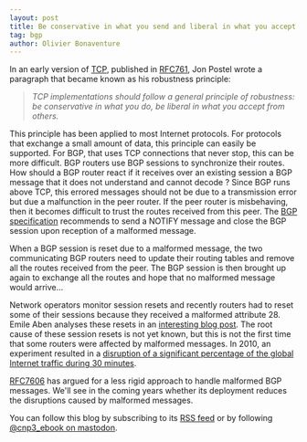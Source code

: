 ```yaml
---
layout: post
title: Be conservative in what you send and liberal in what you accept
tag: bgp
author: Olivier Bonaventure
---
```


In an early version of [TCP](https://beta.computer-networking.info/syllabus/default/protocols/tcp.html), published in [RFC761](https://datatracker.ietf.org/doc/html/rfc761), Jon Postel wrote a paragraph that became known as his robustness principle: 

> *TCP implementations should follow a general principle of robustness:*
> *be conservative in what you do, be liberal in what you accept from*
> *others.*

This principle has been applied to most Internet protocols. For protocols that exchange a small amount of data, this principle can easily be supported. For BGP, that uses TCP connections that never stop, this can be more difficult. BGP routers use BGP sessions to synchronize their routes. How should a BGP router react if it receives over an existing session a BGP message that it does not understand and cannot decode ? Since BGP runs above TCP, this errored messages should not be due to a transmission error but due a malfunction in the peer router. If the peer router is misbehaving, then it becomes difficult to trust the routes received from this peer. The [BGP specification](https://www.rfc-editor.org/rfc/rfc4271) recommends to send a NOTIFY message and close the BGP session upon reception of a malformed message.

When a BGP session is reset due to a malformed message, the two communicating BGP routers need to update their routing tables and remove all the routes received from the peer. The BGP session is then brought up again to exchange all the routes and hope that no malformed message would arrive...

Network operators monitor session resets and recently routers had to reset some of their sessions because they received a malformed attribute 28. Emile Aben analyses these resets in an [interesting blog post](https://labs.ripe.net/author/emileaben/unknown-attribute-28-a-source-of-entropy-in-interdomain-routing/). The root cause of these session resets is not yet known, but this is not the first time that some routers were affected by malformed messages. In 2010, an experiment resulted in a [disruption of a significant percentage of the global Internet traffic during 30 minutes](https://labs.ripe.net/Members/erik/ripe-ncc-and-duke-university-bgp-experiment/).

[RFC7606](https://datatracker.ietf.org/doc/html/rfc7606) has argued for a less rigid approach to handle malformed BGP messages. We'll see in the coming years whether its deployment reduces the disruptions caused by malformed messages.

 
 You can follow this blog by subscribing to its [RSS feed](http://blog.computer-networking.info/feed.xml) or by following [@cnp3_ebook on mastodon](https://mastodon.acm.org/@cnp3_ebook). 
 
